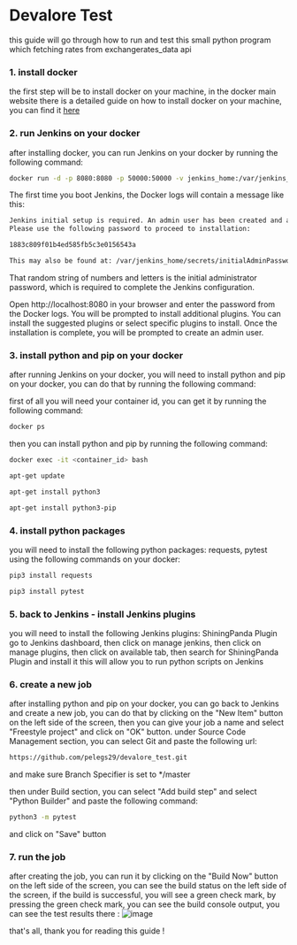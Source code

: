 # Devalore Test
this guide will go through how to run and test this small python program which fetching rates from exchangerates_data api

### 1. install docker
the first step will be to install docker on your machine, in the docker main website there is a detailed guide on how to install docker on your machine, you can find it [here](https://docs.docker.com/get-docker/)

### 2. run Jenkins on your docker
after installing docker, you can run Jenkins on your docker by running the following command:
```bash
docker run -d -p 8080:8080 -p 50000:50000 -v jenkins_home:/var/jenkins_home jenkins/jenkins:lts
```

The first time you boot Jenkins, the Docker logs will contain a message like this:
```bash
Jenkins initial setup is required. An admin user has been created and a password generated.
Please use the following password to proceed to installation:

1883c809f01b4ed585fb5c3e0156543a

This may also be found at: /var/jenkins_home/secrets/initialAdminPassword
```

That random string of numbers and letters is the initial administrator password, which is required to complete the Jenkins configuration.

Open http://localhost:8080 in your browser and enter the password from the Docker logs. You will be prompted to install additional plugins. You can install the suggested plugins or select specific plugins to install. Once the installation is complete, you will be prompted to create an admin user.

### 3. install python and pip on your docker
after running Jenkins on your docker, you will need to install python and pip on your docker, you can do that by running the following command:

first of all you will need your container id, you can get it by running the following command:
```bash
docker ps
```

then you can install python and pip by running the following command:

```bash
docker exec -it <container_id> bash
```
```bash
apt-get update
```
```bash
apt-get install python3
```
```bash
apt-get install python3-pip
```


### 4. install python packages
you will need to install the following python packages: requests, pytest using the following commands on your docker:
```bash
pip3 install requests
```
```bash
pip3 install pytest
```

### 5. back to Jenkins - install Jenkins plugins
you will need to install the following Jenkins plugins: ShiningPanda Plugin
go to Jenkins dashboard, then click on manage jenkins, then click on manage plugins, then click on available tab, then search for ShiningPanda Plugin and install it
this will allow you to run python scripts on Jenkins


### 6. create a new job
after installing python and pip on your docker, you can go back to Jenkins and create a new job, you can do that by clicking on the "New Item" button on the left side of the screen, then you can give your job a name and select "Freestyle project" and click on "OK" button.
under Source Code Management section, you can select Git and paste the following url:
```bash
https://github.com/pelegs29/devalore_test.git
```
and make sure Branch Specifier is set to */master

then under Build section, you can select "Add build step" and select "Python Builder" and paste the following command:
```bash
python3 -m pytest
```
and click on "Save" button

### 7. run the job
after creating the job, you can run it by clicking on the "Build Now" button on the left side of the screen,
you can see the build status on the left side of the screen, if the build is successful, you will see a green check mark,
by pressing the green check mark, you can see the build console output, you can see the test results there :
![image](https://user-images.githubusercontent.com/80215741/201642979-a8bdb2b6-46ef-4f11-aed0-7959f9c27631.png)

that's all, thank you for reading this guide !
